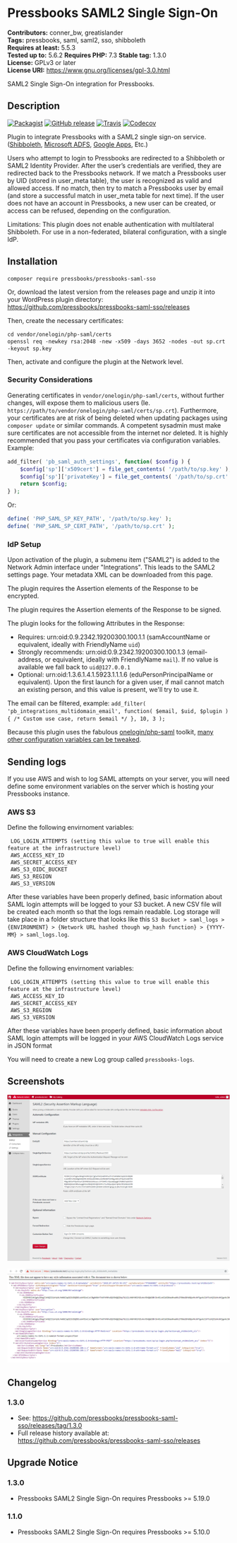 # Pressbooks SAML2 Single Sign-On 
**Contributors:** conner_bw, greatislander  
**Tags:** pressbooks, saml, saml2, sso, shibboleth  
**Requires at least:** 5.5.3  
**Tested up to:** 5.6.2
**Requires PHP:** 7.3
**Stable tag:** 1.3.0  
**License:** GPLv3 or later  
**License URI:** https://www.gnu.org/licenses/gpl-3.0.html  

SAML2 Single Sign-On integration for Pressbooks.


## Description 

[![Packagist](https://img.shields.io/packagist/v/pressbooks/pressbooks-saml-sso.svg?style=flat-square)](https://packagist.org/packages/pressbooks/pressbooks-saml-sso) [![GitHub release](https://badgen.net/github/release/pressbooks/pressbooks-saml-sso/stable?style=flat)](https://github.com/pressbooks/pressbooks-saml-sso/releases) [![Travis](https://badgen.net/travis/pressbooks/pressbooks-saml-sso.svg?style=flat)](https://travis-ci.com/pressbooks/pressbooks-saml-sso/) [![Codecov](https://badgen.net/codecov/c/github/pressbooks/pressbooks-saml-sso?style=flat)](https://codecov.io/gh/pressbooks/pressbooks-saml-sso)

Plugin to integrate Pressbooks with a SAML2 single sign-on service. ([Shibboleth](https://www.shibboleth.net/), [Microsoft ADFS](https://support.zendesk.com/hc/en-us/articles/203663886-Setting-up-single-sign-on-using-Active-Directory-with-ADFS-and-SAML-Professional-and-Enterprise-), [Google Apps](https://pantheon.io/docs/wordpress-google-sso/), Etc.)

Users who attempt to login to Pressbooks are redirected to a Shibboleth or SAML2 Identity Provider. After the user’s credentials are verified, they are redirected back to the Pressbooks network. If we match a Pressbooks user by UID (stored in user_meta table), the user is recognized as valid and allowed access. If no match, then try to match a Pressbooks user by email (and store a successful match in user_meta table for next time). If the user does not have an account in Pressbooks, a new user can be created, or access can be refused, depending on the configuration.

Limitations: This plugin does not enable authentication with multilateral Shibboleth. For use in a non-federated, bilateral configuration, with a single IdP.


## Installation 

```
composer require pressbooks/pressbooks-saml-sso
```

Or, download the latest version from the releases page and unzip it into your WordPress plugin directory: https://github.com/pressbooks/pressbooks-saml-sso/releases

Then, create the necessary certificates:

```
cd vendor/onelogin/php-saml/certs
openssl req -newkey rsa:2048 -new -x509 -days 3652 -nodes -out sp.crt -keyout sp.key
```

Then, activate and configure the plugin at the Network level.


### Security Considerations 

Generating certificates in `vendor/onelogin/php-saml/certs`, without further changes, will expose them to malicious users (Ie. `https://path/to/vendor/onelogin/php-saml/certs/sp.crt`).
Furthermore, your certificates are at risk of being deleted when updating packages using `composer update` or similar commands. A competent sysadmin must make sure certificates are not accessible from the internet nor deleted. It is highly recommended that you pass your certificates via configuration variables. Example:

```php
add_filter( 'pb_saml_auth_settings', function( $config ) {
	$config['sp']['x509cert'] = file_get_contents( '/path/to/sp.key' );
	$config['sp']['privateKey'] = file_get_contents( '/path/to/sp.crt' );
	return $config;
} );
```

Or:

```php
define( 'PHP_SAML_SP_KEY_PATH', '/path/to/sp.key' );
define( 'PHP_SAML_SP_CERT_PATH', '/path/to/sp.crt' );
```


### IdP Setup 

Upon activation of the plugin, a submenu item ("SAML2") is added to the Network Admin interface under "Integrations". This leads to the SAML2 settings page. Your metadata XML can be downloaded from this page.

The plugin requires the Assertion elements of the Response to be encrypted.

The plugin requires the Assertion elements of the Response to be signed.

The plugin looks for the following Attributes in the Response:

+ Requires: urn:oid:0.9.2342.19200300.100.1.1 (samAccountName or equivalent, ideally with FriendlyName `uid`)
+ Strongly recommends: urn:oid:0.9.2342.19200300.100.1.3 (email-address, or equivalent, ideally with FriendlyName `mail`). If no value is available we fall back to `uid@127.0.0.1`
+ Optional: urn:oid:1.3.6.1.4.1.5923.1.1.1.6 (eduPersonPrincipalName or equivalent). Upon the first launch for a given user, if mail cannot match an existing person, and this value is present, we'll try to use it.

The email can be filtered, example: `add_filter( 'pb_integrations_multidomain_email', function( $email, $uid, $plugin ) { /* Custom use case, return $email */ }, 10, 3 );`

Because this plugin uses the fabulous [onelogin/php-saml](https://github.com/onelogin/php-saml/) toolkit, [many other configuration variables can be tweaked](https://github.com/onelogin/php-saml/#settings).

## Sending logs 
If you use AWS and wish to log SAML attempts on your server, you will need define some environment variables on the server which is hosting your Pressbooks instance.
### AWS S3
Define the following envirnoment variables:

 ```
  LOG_LOGIN_ATTEMPTS (setting this value to true will enable this feature at the infrastructure level)
  AWS_ACCESS_KEY_ID
  AWS_SECRET_ACCESS_KEY
  AWS_S3_OIDC_BUCKET
  AWS_S3_REGION
  AWS_S3_VERSION
```
After these variables have been properly defined, basic information about SAML login attempts will be logged to your S3 bucket. A new CSV file will be created each month so that the logs remain readable. Log storage will take place in a folder structure that looks like this `S3 Bucket > saml_logs > {ENVIRONMENT} > {Network URL hashed though wp_hash function} > {YYYY-MM} > saml_logs.log`.

### AWS CloudWatch Logs
Define the following envirnoment variables:

 ```
  LOG_LOGIN_ATTEMPTS (setting this value to true will enable this feature at the infrastructure level)
  AWS_ACCESS_KEY_ID
  AWS_SECRET_ACCESS_KEY
  AWS_S3_REGION
  AWS_S3_VERSION
```
After these variables have been properly defined, basic information about SAML login attempts will be logged in your AWS CloudWatch Logs service in JSON format

You will need to create a new Log group called `pressbooks-logs`.

## Screenshots 

![SAML2 Administration.](screenshot-1.png)

![Metadata XML.](screenshot-2.png)

## Changelog 

### 1.3.0 

* See: https://github.com/pressbooks/pressbooks-saml-sso/releases/tag/1.3.0
* Full release history available at: https://github.com/pressbooks/pressbooks-saml-sso/releases

## Upgrade Notice 

### 1.3.0 
* Pressbooks SAML2 Single Sign-On requires Pressbooks >= 5.19.0

### 1.1.0 
* Pressbooks SAML2 Single Sign-On requires Pressbooks >= 5.10.0
